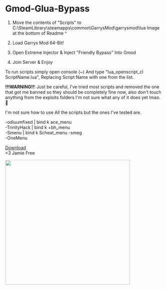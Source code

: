 # Gmod-Glua-Bypass
 
 1. Move the contents of "Scripts" to C:\SteamLibrary\steamapps\common\GarrysMod\garrysmod\lua
 Image at the bottom of Readme ^

2. Load Garrys Mod 64-Bit!
3. Open Extreme Injector & Inject "Friendly Bypass" Into Gmod
4. Join Server & Enjoy


To run scripts simply open console (~) And type "lua_openscript_cl ScriptName.lua", Replacing Script Name with one from the list.
   
**!!!WARNING!!**! Just be careful, I've tried most scripts and removed the one that got me banned so they should be completely fine now, also don't touch anything from the exploits folders I'm not sure what any of it does yet lmao. 🤡


I'm not sure how to use All the scripts but the ones I've tested are.

-odiuumfixed  | bind k ace_menu  
-TrinityHack | bind k +bh_menu  
-Smenu  | bind k Scheat_menu
-smeg  
-OneMenu

[Download](https://github.com/Happy-Feet42/Gmod-Glua-Bypass/archive/main.zip)  
<3 Jamie Free

<img src="https://i.imgur.com/tw6dlcZ.png" width="400">
